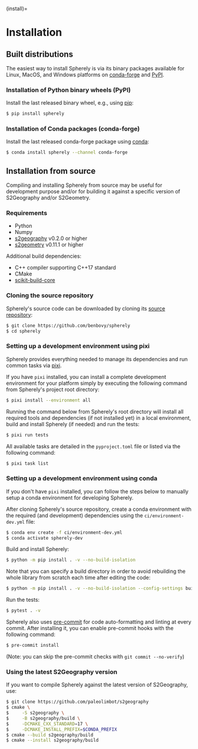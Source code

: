 (install)=

# Installation

## Built distributions

The easiest way to install Spherely is via its binary packages available for
Linux, MacOS, and Windows platforms on [conda-forge](https://conda-forge.org/)
and [PyPI](https://pypi.org/project/spherely/).

### Installation of Python binary wheels (PyPI)

Install the last released binary wheel, e.g., using [pip](https://pip.pypa.io/):

``` sh
$ pip install spherely
```

### Installation of Conda packages (conda-forge)

Install the last released conda-forge package using
[conda](https://docs.conda.io/projects/conda/en/stable/):

``` sh
$ conda install spherely --channel conda-forge
```

## Installation from source

Compiling and installing Spherely from source may be useful for development
purpose and/or for building it against a specific version of S2Geography and/or
S2Geometry.

### Requirements

- Python
- Numpy
- [s2geography](https://github.com/paleolimbot/s2geography) v0.2.0 or higher
- [s2geometry](https://github.com/google/s2geometry) v0.11.1 or higher

Additional build dependencies:

- C++ compiler supporting C++17 standard
- CMake
- [scikit-build-core](https://github.com/scikit-build/scikit-build-core)

### Cloning the source repository

Spherely's source code can be downloaded by cloning its [source
repository](https://github.com/benbovy/spherely):

```sh
$ git clone https://github.com/benbovy/spherely
$ cd spherely
```

### Setting up a development environment using pixi

Spherely provides everything needed to manage its dependencies and run common
tasks via [pixi](https://pixi.sh).

If you have `pixi` installed, you can install a complete development environment
for your platform simply by executing the following command from Spherely's
project root directory:

```sh
$ pixi install --environment all
```

Running the command below from Spherely's root directory will install all
required tools and dependencies (if not installed yet) in a local environment,
build and install Spherely (if needed) and run the tests:

```sh
$ pixi run tests
```

All available tasks are detailed in the ``pyproject.toml`` file or listed via
the following command:

```sh
$ pixi task list
```

### Setting up a development environment using conda

If you don't have `pixi` installed, you can follow the steps below to manually
setup a conda environment for developing Spherely.

After cloning Spherely's source repository, create a conda environment
with the required (and development) dependencies using the
`ci/environment-dev.yml` file:

```sh
$ conda env create -f ci/environment-dev.yml
$ conda activate spherely-dev
```

Build and install Spherely:

```sh
$ python -m pip install . -v --no-build-isolation
```

Note that you can specify a build directory in order to avoid rebuilding the
whole library from scratch each time after editing the code:

```sh
$ python -m pip install . -v --no-build-isolation --config-settings build-dir=build/skbuild
```

Run the tests:

```sh
$ pytest . -v
```

Spherely also uses [pre-commit](https://pre-commit.com/) for code
auto-formatting and linting at every commit. After installing it, you can enable
pre-commit hooks with the following command:

```sh
$ pre-commit install
```

(Note: you can skip the pre-commit checks with `git commit --no-verify`)

### Using the latest S2Geography version

If you want to compile Spherely against the latest version of S2Geography, use:

 ```sh
 $ git clone https://github.com/paleolimbot/s2geography
 $ cmake \
 $     -S s2geography \
 $     -B s2geography/build \
 $     -DCMAKE_CXX_STANDARD=17 \
 $     -DCMAKE_INSTALL_PREFIX=$CONDA_PREFIX
 $ cmake --build s2geography/build
 $ cmake --install s2geography/build
 ```

